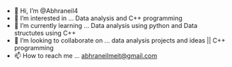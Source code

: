- 👋 Hi, I’m @Abhraneil4
- 👀 I’m interested in ... Data analysis and C++ programming 
- 🌱 I’m currently learning ... Data analysis using python and Data structutes  using C++ 
- 💞️ I’m looking to collaborate on ... data analysis projects and ideas || C++ programming 
- 📫 How to reach me ...     abhraneilmeit@gmail.com

<!---
Abhraneil4/Abhraneil4 is a ✨ special ✨ repository because its `README.md` (this file) appears on your GitHub profile.
You can click the Preview link to take a look at your changes.
--->
